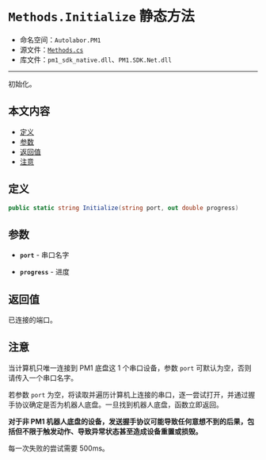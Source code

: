 # `Methods.Initialize` 静态方法

- 命名空间：`Autolabor.PM1`
- 源文件：[`Methods.cs`](https://github.com/autolaborcenter/Autolabor.PM1.SDK.Net/blob/master/PM1.SDK.Net/PM1.SDK.Net/Methods.cs)
- 库文件：`pm1_sdk_native.dll`、`PM1.SDK.Net.dll`

------

初始化。

## 本文内容

- <a href="#定义">定义</a>
- <a href="#参数">参数</a>
- <a href="#返回值">返回值</a>
- <a href="#注意">注意</a>

<a name="定义"></a>

## 定义

```c#
public static string Initialize(string port, out double progress)
```

<a name="参数"></a>

## 参数

* **`port`** - 串口名字

* **`progress`** - 进度

<a name="返回值"></a>

## 返回值

已连接的端口。

<a name="注意"></a>

## 注意

当计算机只唯一连接到 PM1 底盘这 1 个串口设备，参数 `port` 可默认为空，否则请传入一个串口名字。

若参数 `port` 为空，将读取并遍历计算机上连接的串口，逐一尝试打开，并通过握手协议确定是否为机器人底盘。一旦找到机器人底盘，函数立即返回。

**对于非 PM1 机器人底盘的设备，发送握手协议可能导致任何意想不到的后果，包括但不限于触发动作、导致异常状态甚至造成设备重置或损毁。**

每一次失败的尝试需要 500ms。
